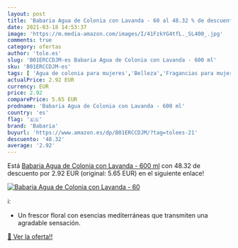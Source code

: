 ```yaml
---
layout: post
title: 'Babaria Agua de Colonia con Lavanda - 60 al 48.32 % de descuento'
date: 2021-03-18 14:53:37
image: 'https://m.media-amazon.com/images/I/41FzkYG4tfL._SL400_.jpg'
comments: true
category: ofertas
author: 'tole.es'
slug: 'B01ERCCDJM-es Babaria Agua de Colonia con Lavanda - 600 ml'
sku: 'B01ERCCDJM-es'
tags: [ 'Agua de colonia para mujeres','Belleza','Fragancias para mujeres','Perfumes y fragancias','agua','babaria','colonia','de', ]
actualPrice: 2.92 EUR
currency: EUR
price: 2.92
comparePrice: 5.65 EUR
prodname: 'Babaria Agua de Colonia con Lavanda - 600 ml'
country: 'es'
flag: '🇪🇸'
brand: 'Babaria'
buyurl: 'https://www.amazon.es/dp/B01ERCCDJM/?tag=tolees-21'
descuento: '48.32'
average: '2.92'
---
```


Está [Babaria Agua de Colonia con Lavanda - 600 ml](https://www.amazon.es/dp/B01ERCCDJM/?tag=tolees-21) con 48.32 de descuento por 2.92 EUR (original: 5.65 EUR) en el siguiente enlace!

[![Babaria Agua de Colonia con Lavanda - 60](https://m.media-amazon.com/images/I/41FzkYG4tfL._SL400_.jpg)](https://www.amazon.es/dp/B01ERCCDJM/?tag=tolees-21)

ℹ️:

- Un frescor floral con esencias mediterráneas que transmiten una agradable sensación.

[🛒 Ver la oferta!!](https://www.amazon.es/dp/B01ERCCDJM/?tag=tolees-21)
